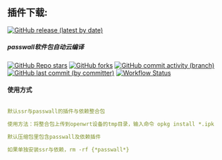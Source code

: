 
## 插件下载:
[![GitHub release (latest by date)](https://img.shields.io/github/v/release/zijieKwok/passwall-luci?style=for-the-badge&label=x86_64插件下载)](https://github.com/zijieKwok/passwall-luci/releases/latest)
##### passwall软件包自动云编译
[![GitHub Repo stars](https://img.shields.io/github/stars/zijieKwok/passwall-luci)](https://github.com/zijieKwok/passwall-luci/stargazers)
[![GitHub forks](https://img.shields.io/github/forks/zijieKwok/passwall-luci)](https://github.com/zijieKwok/passwall-luci/forks?include=active%2Carchived%2Cinactive%2Cnetwork&page=1&period=2y&sort_by=stargazer_counts)
[![GitHub commit activity (branch)](https://img.shields.io/github/commit-activity/t/zijieKwok/passwall-luci)](https://github.com/zijieKwok/passwall-luci/commits)
[![GitHub last commit (by committer)](https://img.shields.io/github/last-commit/zijieKwok/passwall-luci)](https://github.com/zijieKwok/luci-app-passwall/commits)
[![Workflow Status](https://github.com/zijieKwok/passwall-luci/actions/workflows/.github/workflows/makefile.yml/badge.svg)](https://github.com/zijieKwok/passwall-luci/actions)


#### 使用方式
```yaml

默认ssr与passwall的插件与依赖整合包

使用方法：将整合包上传到openwrt设备的tmp目录，输入命令 opkg install *.ipk

默认压缩包里包含passwall及依赖插件

如果单独安装ssr与依赖，rm -rf {*passwall*}
```




